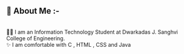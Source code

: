 ## 💫 About Me :- 
<br>👨‍💻 I am an Information Technology Student at Dwarkadas J. Sanghvi College of Engineering. 
<br>✨ I am comfortable with C , HTML , CSS and Java
